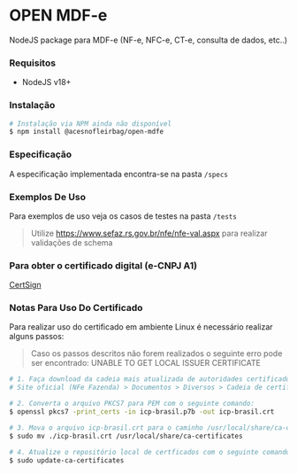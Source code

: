 # OPEN MDF-e

NodeJS package para MDF-e (NF-e, NFC-e, CT-e, consulta de dados, etc..)

### Requisitos

- NodeJS v18+

### Instalação

```bash
# Instalação via NPM ainda não disponível
$ npm install @acesnofleirbag/open-mdfe
```

### Especificação

A especificação implementada encontra-se na pasta `/specs`

### Exemplos De Uso

Para exemplos de uso veja os casos de testes na pasta `/tests`

> Utilize <https://www.sefaz.rs.gov.br/nfe/nfe-val.aspx> para realizar validações de schema 

### Para obter o certificado digital (e-CNPJ A1)

[CertSign](https://www.certisign.com.br/)

### Notas Para Uso Do Certificado

Para realizar uso do certificado em ambiente Linux é necessário realizar alguns passos:

> Caso os passos descritos não forem realizados o seguinte erro pode ser encontrado: UNABLE TO GET LOCAL ISSUER CERTIFICATE

```bash
# 1. Faça download da cadeia mais atualizada de autoridades certificadoras:
# Site oficial (NFe Fazenda) > Documentos > Diversos > Cadeia de certificados

# 2. Converta o arquivo PKCS7 para PEM com o seguinte comando:
$ openssl pkcs7 -print_certs -in icp-brasil.p7b -out icp-brasil.crt

# 3. Mova o arquivo icp-brasil.crt para o caminho /usr/local/share/ca-certificates/
$ sudo mv ./icp-brasil.crt /usr/local/share/ca-certificates

# 4. Atualize o repositório local de certficados com o seguinte comando:
$ sudo update-ca-certificates
```

